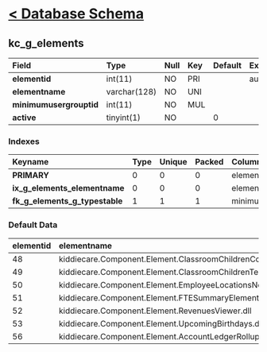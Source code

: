 # [< Database Schema](DatabaseSchema.md) #

## kc\_g\_elements ##
| **Field** | Type | Null | Key | Default | Extra | Comment |
|:----------|:-----|:-----|:----|:--------|:------|:--------|
| **elementid** | int(11) | NO   | PRI |         | auto\_increment |         |
| **elementname** | varchar(128) | NO   | UNI |         |       |         |
| **minimumusergrouptid** | int(11) | NO   | MUL |         |       |         |
| **active** | tinyint(1) | NO   |     | 0       |       |         |


### Indexes ###
| **Keyname** | Type | Unique | Packed | Column | Seq | Cardinality | Collation | Null | Comment |
|:------------|:-----|:-------|:-------|:-------|:----|:------------|:----------|:-----|:--------|
| **PRIMARY** | 0    | 0      | 0      | elementid | 1   | 7           | A         | 0    | 0       |
| **ix\_g\_elements\_elementname** | 0    | 0      | 0      | elementname | 1   | 7           | A         | 0    | 0       |
| **fk\_g\_elements\_g\_typestable** | 1    | 1      | 1      | minimumusergrouptid | 1   |             | A         | 1    | 1       |


### Default Data ###
| elementid | elementname | minimumusergrouptid | active |
|:----------|:------------|:--------------------|:-------|
| 48        | kiddiecare.Component.Element.ClassroomChildrenCounts.dll | 138                 | 1      |
| 49        | kiddiecare.Component.Element.ClassroomChildrenTeacherCounts.dll | 138                 | 1      |
| 50        | kiddiecare.Component.Element.EmployeeLocationsNow.dll | 138                 | 1      |
| 51        | kiddiecare.Component.Element.FTESummaryElement.dll | 138                 | 1      |
| 52        | kiddiecare.Component.Element.RevenuesViewer.dll | 138                 | 1      |
| 53        | kiddiecare.Component.Element.UpcomingBirthdays.dll | 138                 | 1      |
| 56        | kiddiecare.Component.Element.AccountLedgerRollup.dll | 138                 | 1      |